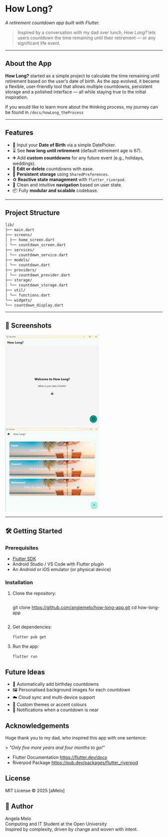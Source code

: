 # How Long?

*A retirement countdown app built with Flutter.*

> Inspired by a conversation with my dad over lunch, *How Long?* lets users countdown the time remaining until their retirement — or any significant life event.

---

## About the App

**How Long?** started as a simple project to calculate the time remaining until retirement based on the user’s date of birth. As the app evolved, it became a flexible, user-friendly tool that allows multiple countdowns, persistent storage and a polished interface — all while staying true to the initial inspiration.

If you would like to learn more about the thinking process, my journey can be found in `/docs/howLong_theProcess`

---

## Features

- 🎂 Input your **Date of Birth** via a simple DatePicker.
- ⏳ See **how long until retirement** (default retirement age is 67).
- ➕ Add **custom countdowns** for any future event (e.g., holidays, weddings).
- 📝 **Edit or delete** countdowns with ease.
- 💾 **Persistent storage** using `SharedPreferences`.
- ♻️ **Reactive state management** with `flutter_riverpod`.
- 🔄 Clean and intuitive **navigation** based on user state.
- 📦 Fully **modular and scalable** codebase.

---

## Project Structure
```
lib/
├── main.dart
├── screens/
│ ├── home_screen.dart
│ └── countdown_screen.dart
├── services/
│ └── countdown_service.dart
├── models/
│ └── countdown.dart
├── providers/
│ └── countdown_provider.dart
├── storage/
│ └── countdown_storage.dart
├── util/
│ └── functions.dart
└── widgets/
└── countdown_display.dart
```
---

## 📱 Screenshots

<img src="assets/imgs/screenshots/initialScreen.jpg" width="300"/>
<img src="assets/imgs/screenshots/countdownScreen.jpg" width="300"/>

---

## 🛠️ Getting Started

### Prerequisites

- [Flutter SDK](https://flutter.dev/docs/get-started/install)
- Android Studio / VS Code with Flutter plugin
- An Android or iOS emulator (or physical device)

### Installation

1. Clone the repository:
   ```
   ```
   git clone https://github.com/angiemelo/how-long-app.git
   cd how-long-app
   ```

2. Get dependencies:<p>
    `flutter pub get`

3. Run the app:<p>
    `flutter run`

## Future Ideas
- 🥳 Automatically add birthday countdowns
- 🖼️ Personalised background images for each countdown
- ☁️ Cloud sync and multi-device support
- 🎨 Custom themes or accent colours
- 🔔 Notifications when a countdown is near

## Acknowledgements
Huge thank you to my dad, who inspired this app with one sentence:<p>>
*"Only five more years and four months to go!"*

- Flutter Documentation https://flutter.dev/docs
- Riverpod Package https://pub.dev/packages/flutter_riverpod

## License
MIT License © 2025 [aMelo]

## 👾 Author
Angela Melo<br>
Computing and IT Student at the Open University<br>
Inspired by complexity, driven by change and woven with intent.
